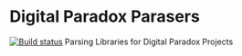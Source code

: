 # Digital Paradox Parasers
[![Build status](https://ci.appveyor.com/api/projects/status/dqagwmq6aubumd69?svg=true)](https://ci.appveyor.com/project/clmcgrath/parsers)
Parsing Libraries for Digital Paradox Projects 
